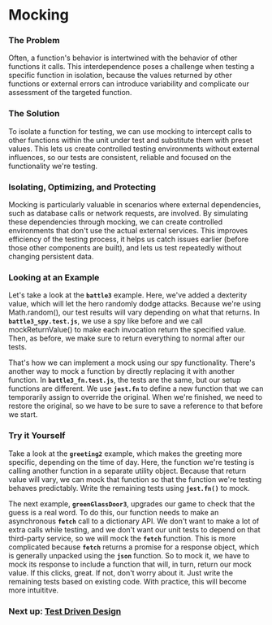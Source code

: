 # Mocking

### The Problem

Often, a function's behavior is intertwined with the behavior of other functions it calls. This interdependence poses a challenge when testing a specific function in isolation, because the values returned by other functions or external errors can introduce variability and complicate our assessment of the targeted function. 

### The Solution

To isolate a function for testing, we can use mocking to intercept calls to other functions within the unit under test and substitute them with preset values. This lets us create controlled testing environments without external influences, so our tests are consistent, reliable and focused on the functionality we're testing.

### Isolating, Optimizing, and Protecting

Mocking is particularly valuable in scenarios where external dependencies, such as database calls or network requests, are involved. By simulating these dependencies through mocking, we can create controlled environments that don't use the actual external services. This improves efficiency of the testing process, it helps us catch issues earlier (before those other components are built), and lets us test repeatedly without changing persistent data. 

### Looking at an Example

Let's take a look at the **<code>battle3</code>** example. Here, we've added a dexterity value, which will let the hero randomly dodge attacks. Because we're using Math.random(), our test results will vary depending on what that returns. In **<code>battle3_spy.test.js</code>**, we use a spy like before and we call mockReturnValue() to make each invocation return the specified value. Then, as before, we make sure to return everything to normal after our tests.

That's how we can implement a mock using our spy functionality. There's another way to mock a function by directly replacing it with another function. In **<code>battle3_fn.test.js</code>**, the tests are the same, but our setup functions are different. We use **<code>jest.fn</code>** to define a new function that we can temporarily assign to override the original. When we're finished, we need to restore the original, so we have to be sure to save a reference to that before we start.


### Try it Yourself

Take a look at the **<code>greeting2</code>** example, which makes the greeting more specific, depending on the time of day. Here, the function we're testing is calling another function in a separate utility object. Because that return value will vary, we can mock that function so that the function we're testing behaves predictably. Write the remaining tests using **<code>jest.fn()</code>** to mock.

The next example, **<code>greenGlassDoor3</code>**, upgrades our game to check that the guess is a real word. To do this, our function needs to make an asynchronous **<code>fetch</code>** call to a dictionary API. We don't want to make a lot of extra calls while testing, and we don't want our unit tests to depend on that third-party service, so we will mock the **<code>fetch</code>** function. This is more complicated because **<code>fetch</code>** returns a promise for a response object, which is generally unpacked using the **<code>json</code>** function. So to mock it, we have to mock its response to include a function that will, in turn, return our mock value. If this clicks, great. If not, don't worry about it. Just write the remaining tests based on existing code. With practice, this will become more intuititve.

### Next up: [Test Driven Design](TDD.md)